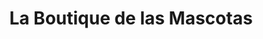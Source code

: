 ---
title: "La Boutique de las Mascotas"
url: /cipolletti/la-boutique-de-las-mascotas/
shop: mascotas
---